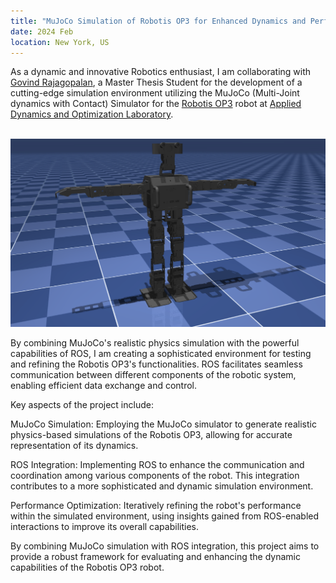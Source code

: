 ```yaml
---
title: "MuJoCo Simulation of Robotis OP3 for Enhanced Dynamics and Performance"
date: 2024 Feb
location: New York, US
---
```


As a dynamic and innovative Robotics enthusiast, I am collaborating with [Govind Rajagopalan](https://govind-aadithya.github.io/), a Master Thesis Student for the development of a cutting-edge simulation environment utilizing the MuJoCo (Multi-Joint dynamics with Contact) Simulator for the [Robotis OP3](https://emanual.robotis.com/docs/en/platform/op3/introduction/) robot at [Applied Dynamics and Optimization Laboratory](https://wp.nyu.edu/adol/).

<br/><img src='/images/op3.png'>

By combining MuJoCo's realistic physics simulation with the powerful capabilities of ROS, I am creating a sophisticated environment for testing and refining the Robotis OP3's functionalities. ROS facilitates seamless communication between different components of the robotic system, enabling efficient data exchange and control.

Key aspects of the project include:

MuJoCo Simulation: Employing the MuJoCo simulator to generate realistic physics-based simulations of the Robotis OP3, allowing for accurate representation of its dynamics.

ROS Integration: Implementing ROS to enhance the communication and coordination among various components of the robot. This integration contributes to a more sophisticated and dynamic simulation environment.

Performance Optimization: Iteratively refining the robot's performance within the simulated environment, using insights gained from ROS-enabled interactions to improve its overall capabilities.

By combining MuJoCo simulation with ROS integration, this project aims to provide a robust framework for evaluating and enhancing the dynamic capabilities of the Robotis OP3 robot.

